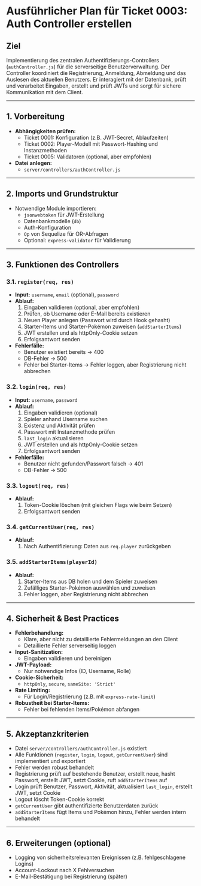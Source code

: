 # Ausführlicher Plan für Ticket 0003: Auth Controller erstellen

## Ziel
Implementierung des zentralen Authentifizierungs-Controllers (`authController.js`) für die serverseitige Benutzerverwaltung. Der Controller koordiniert die Registrierung, Anmeldung, Abmeldung und das Auslesen des aktuellen Benutzers. Er interagiert mit der Datenbank, prüft und verarbeitet Eingaben, erstellt und prüft JWTs und sorgt für sichere Kommunikation mit dem Client.

---

## 1. Vorbereitung

- **Abhängigkeiten prüfen:**  
  - Ticket 0001: Konfiguration (z.B. JWT-Secret, Ablaufzeiten)
  - Ticket 0002: Player-Modell mit Passwort-Hashing und Instanzmethoden
  - Ticket 0005: Validatoren (optional, aber empfohlen)
- **Datei anlegen:**  
  - `server/controllers/authController.js`

---

## 2. Imports und Grundstruktur

- Notwendige Module importieren:
  - `jsonwebtoken` für JWT-Erstellung
  - Datenbankmodelle (`db`)
  - Auth-Konfiguration
  - `Op` von Sequelize für OR-Abfragen
  - Optional: `express-validator` für Validierung

---

## 3. Funktionen des Controllers

### 3.1. `register(req, res)`
- **Input:** `username`, `email` (optional), `password`
- **Ablauf:**
  1. Eingaben validieren (optional, aber empfohlen)
  2. Prüfen, ob Username oder E-Mail bereits existieren
  3. Neuen Player anlegen (Passwort wird durch Hook gehasht)
  4. Starter-Items und Starter-Pokémon zuweisen (`addStarterItems`)
  5. JWT erstellen und als httpOnly-Cookie setzen
  6. Erfolgsantwort senden
- **Fehlerfälle:**  
  - Benutzer existiert bereits → 400  
  - DB-Fehler → 500  
  - Fehler bei Starter-Items → Fehler loggen, aber Registrierung nicht abbrechen

### 3.2. `login(req, res)`
- **Input:** `username`, `password`
- **Ablauf:**
  1. Eingaben validieren (optional)
  2. Spieler anhand Username suchen
  3. Existenz und Aktivität prüfen
  4. Passwort mit Instanzmethode prüfen
  5. `last_login` aktualisieren
  6. JWT erstellen und als httpOnly-Cookie setzen
  7. Erfolgsantwort senden
- **Fehlerfälle:**  
  - Benutzer nicht gefunden/Passwort falsch → 401  
  - DB-Fehler → 500

### 3.3. `logout(req, res)`
- **Ablauf:**
  1. Token-Cookie löschen (mit gleichen Flags wie beim Setzen)
  2. Erfolgsantwort senden

### 3.4. `getCurrentUser(req, res)`
- **Ablauf:**
  1. Nach Authentifizierung: Daten aus `req.player` zurückgeben

### 3.5. `addStarterItems(playerId)`
- **Ablauf:**
  1. Starter-Items aus DB holen und dem Spieler zuweisen
  2. Zufälliges Starter-Pokémon auswählen und zuweisen
  3. Fehler loggen, aber Registrierung nicht abbrechen

---

## 4. Sicherheit & Best Practices

- **Fehlerbehandlung:**  
  - Klare, aber nicht zu detaillierte Fehlermeldungen an den Client
  - Detaillierte Fehler serverseitig loggen
- **Input-Sanitization:**  
  - Eingaben validieren und bereinigen
- **JWT-Payload:**  
  - Nur notwendige Infos (ID, Username, Rolle)
- **Cookie-Sicherheit:**  
  - `httpOnly`, `secure`, `sameSite: 'Strict'`
- **Rate Limiting:**  
  - Für Login/Registrierung (z.B. mit `express-rate-limit`)
- **Robustheit bei Starter-Items:**  
  - Fehler bei fehlenden Items/Pokémon abfangen

---

## 5. Akzeptanzkriterien

- Datei `server/controllers/authController.js` existiert
- Alle Funktionen (`register`, `login`, `logout`, `getCurrentUser`) sind implementiert und exportiert
- Fehler werden robust behandelt
- Registrierung prüft auf bestehende Benutzer, erstellt neue, hasht Passwort, erstellt JWT, setzt Cookie, ruft `addStarterItems` auf
- Login prüft Benutzer, Passwort, Aktivität, aktualisiert `last_login`, erstellt JWT, setzt Cookie
- Logout löscht Token-Cookie korrekt
- `getCurrentUser` gibt authentifizierte Benutzerdaten zurück
- `addStarterItems` fügt Items und Pokémon hinzu, Fehler werden intern behandelt

---

## 6. Erweiterungen (optional)

- Logging von sicherheitsrelevanten Ereignissen (z.B. fehlgeschlagene Logins)
- Account-Lockout nach X Fehlversuchen
- E-Mail-Bestätigung bei Registrierung (später)
